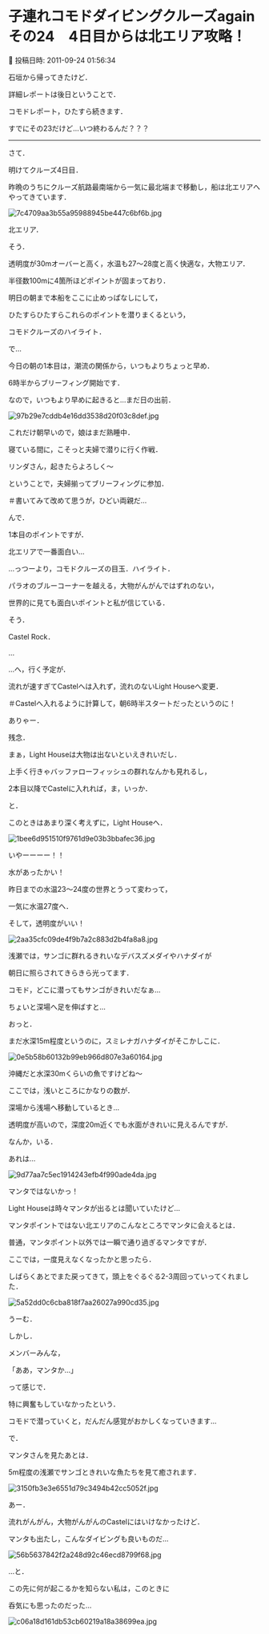 # 子連れコモドダイビングクルーズagain　その24　4日目からは北エリア攻略！

📅 投稿日時: 2011-09-24 01:56:34

石垣から帰ってきたけど．


詳細レポートは後日ということで．


コモドレポート，ひたすら続きます．





すでにその23だけど…いつ終わるんだ？？？


-----


さて．


明けてクルーズ4日目．


昨晩のうちにクルーズ航路最南端から一気に最北端まで移動し，船は北エリアへやってきています．




![7c4709aa3b55a95988945be447c6bf6b.jpg](images/7c4709aa3b55a95988945be447c6bf6b.jpg)







北エリア．


そう．


透明度が30mオーバーと高く，水温も27～28度と高く快適な，大物エリア．


半径数100mに4箇所ほどポイントが固まっており．


明日の朝まで本船をここに止めっぱなしにして，


ひたすらひたすらこれらのポイントを潜りまくるという，


コモドクルーズのハイライト．





で…


今日の朝の1本目は，潮流の関係から，いつもよりちょっと早め．


6時半からブリーフィング開始です．


なので，いつもより早めに起きると…まだ日の出前．




![97b29e7cddb4e16dd3538d20f03c8def.jpg](images/97b29e7cddb4e16dd3538d20f03c8def.jpg)







これだけ朝早いので，娘はまだ熟睡中．


寝ている間に，こそっと夫婦で潜りに行く作戦．


リンダさん，起きたらよろしく～


ということで，夫婦揃ってブリーフィングに参加．


＃書いてみて改めて思うが，ひどい両親だ…





んで．


1本目のポイントですが．


北エリアで一番面白い…


…っつーより，コモドクルーズの目玉．ハイライト．


パラオのブルーコーナーを越える，大物がんがんではずれのない，


世界的に見ても面白いポイントと私が信じている．


そう．


Castel Rock．


…


…へ，行く予定が．


流れが速すぎてCastelへは入れず，流れのないLight Houseへ変更．


＃Castelへ入れるように計算して，朝6時半スタートだったというのに！





ありゃー．


残念．


まぁ，Light Houseは大物は出ないといえきれいだし．


上手く行きゃバッファローフィッシュの群れなんかも見れるし，


2本目以降でCastelに入れれば，ま，いっか．





と．


このときはあまり深く考えずに，Light Houseへ．







![1bee6d951510f9761d9e03b3bbafec36.jpg](images/1bee6d951510f9761d9e03b3bbafec36.jpg)







いやーーーー！！


水があったかい！


昨日までの水温23～24度の世界とうって変わって，


一気に水温27度へ．


そして，透明度がいい！




![2aa35cfc09de4f9b7a2c883d2b4fa8a8.jpg](images/2aa35cfc09de4f9b7a2c883d2b4fa8a8.jpg)




浅瀬では，サンゴに群れるきれいなデバスズメダイやハナダイが


朝日に照らされてきらきら光ってます．


コモド，どこに潜ってもサンゴがきれいだなぁ…





ちょいと深場へ足を伸ばすと…


おっと．


まだ水深15m程度というのに，スミレナガハナダイがそこかしこに．




![0e5b58b60132b99eb966d807e3a60164.jpg](images/0e5b58b60132b99eb966d807e3a60164.jpg)




沖縄だと水深30mくらいの魚ですけどね～


ここでは，浅いところにかなりの数が．





深場から浅場へ移動しているとき…


透明度が高いので，深度20m近くでも水面がきれいに見えるんですが．


なんか，いる．


あれは…




![9d77aa7c5ec1914243efb4f990ade4da.jpg](images/9d77aa7c5ec1914243efb4f990ade4da.jpg)




マンタではないかっ！


Light Houseは時々マンタが出るとは聞いていたけど…


マンタポイントではない北エリアのこんなところでマンタに会えるとは．





普通，マンタポイント以外では一瞬で通り過ぎるマンタですが．


ここでは，一度見えなくなったかと思ったら．


しばらくあとでまた戻ってきて，頭上をぐるぐる2-3周回っていってくれました．




![5a52dd0c6cba818f7aa26027a990cd35.jpg](images/5a52dd0c6cba818f7aa26027a990cd35.jpg)




うーむ．


しかし．


メンバーみんな，


「ああ，マンタか…」


って感じで．


特に興奮もしていなかったという．


コモドで潜っていくと，だんだん感覚がおかしくなっていきます…





で．


マンタさんを見たあとは．


5m程度の浅瀬でサンゴときれいな魚たちを見て癒されます．




![3150fb3e3e6551d79c3494b42cc5052f.jpg](images/3150fb3e3e6551d79c3494b42cc5052f.jpg)




あー．


流れがんがん，大物がんがんのCastelにはいけなかったけど．


マンタも出たし，こんなダイビングも良いものだ…




![56b5637842f2a248d92c46ecd8799f68.jpg](images/56b5637842f2a248d92c46ecd8799f68.jpg)




…と．


この先に何が起こるかを知らない私は，このときに


呑気にも思ったのだった…




![c06a18d161db53cb60219a18a38699ea.jpg](images/c06a18d161db53cb60219a18a38699ea.jpg)
